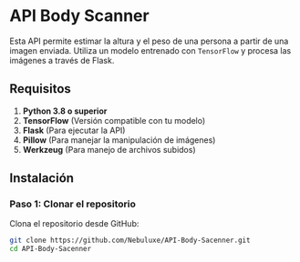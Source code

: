# API Body Scanner

Esta API permite estimar la altura y el peso de una persona a partir de una imagen enviada. Utiliza un modelo entrenado con `TensorFlow` y procesa las imágenes a través de Flask.

## Requisitos

1. **Python 3.8 o superior**
2. **TensorFlow** (Versión compatible con tu modelo)
3. **Flask** (Para ejecutar la API)
4. **Pillow** (Para manejar la manipulación de imágenes)
5. **Werkzeug** (Para manejo de archivos subidos)

## Instalación

### Paso 1: Clonar el repositorio

Clona el repositorio desde GitHub:

```bash
git clone https://github.com/Nebuluxe/API-Body-Sacenner.git
cd API-Body-Sacenner
